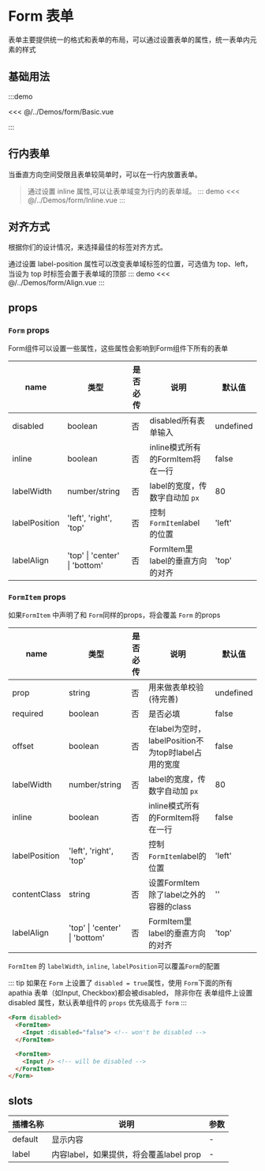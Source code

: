 # Form 表单

表单主要提供统一的格式和表单的布局，可以通过设置表单的属性，统一表单内元素的样式

## 基础用法

:::demo

<<< @/../Demos/form/Basic.vue

:::

## 行内表单
当垂直方向空间受限且表单较简单时，可以在一行内放置表单。

>通过设置 inline 属性,可以让表单域变为行内的表单域。
::: demo
<<< @/../Demos/form/Inline.vue
:::

## 对齐方式
根据你们的设计情况，来选择最佳的标签对齐方式。

通过设置 label-position 属性可以改变表单域标签的位置，可选值为 top、left， 当设为 top 时标签会置于表单域的顶部
::: demo
<<< @/../Demos/form/Align.vue
:::
## props

### `Form` props

Form组件可以设置一些属性，这些属性会影响到Form组件下所有的表单

| name |  类型   | 是否必传 |   说明       | 默认值 |
| ---- | ------ | ----- | ------------- | ----- |
| disabled | boolean | 否 | disabled所有表单输入 | undefined |
| inline | boolean | 否 | inline模式所有的FormItem将在一行 | false |
| labelWidth | number/string | 否 | label的宽度，传数字自动加 `px` | 80 |
| labelPosition | 'left', 'right', 'top' | 否 | 控制`FormItem`label的位置 |  'left' |
| labelAlign | 'top' \| 'center' \| 'bottom' | 否 | FormItem里 label的垂直方向的对齐 | 'top' |

### `FormItem` props

如果`FormItem` 中声明了和 `Form`同样的props，将会覆盖 `Form` 的props

| name |  类型   | 是否必传 |   说明       | 默认值 |
| ---- | ------ | ----- | ------------- | ----- |
| prop | string | 否 | 用来做表单校验(待完善) | undefined |
| required | boolean | 否 | 是否必填 | false |
| offset | boolean | 否 | 在label为空时，labelPosition不为top时label占用的宽度 | false |
| labelWidth | number/string | 否 | label的宽度，传数字自动加 `px` | 80 |
| inline | boolean | 否 | inline模式所有的FormItem将在一行 | false |
| labelPosition | 'left', 'right', 'top' | 否 | 控制`FormItem`label的位置 | 'left' |
| contentClass | string | 否 | 设置FormItem除了label之外的容器的class | '' |
| labelAlign | 'top' \| 'center' \| 'bottom' | 否 | FormItem里 label的垂直方向的对齐 | 'top' |

`FormItem` 的 `labelWidth`, `inline`, `labelPosition`可以覆盖`Form`的配置

::: tip
如果在 `Form` 上设置了 `disabled = true`属性，使用 `Form`下面的所有 apathia 表单（如Input, Checkbox)都会被disabled， 除非你在 表单组件上设置disabled 属性，默认表单组件的 `props` 优先级高于 `form`
:::

```html
<Form disabled>
  <FormItem>
    <Input :disabled="false"> <!-- won't be disabled -->
  </FormItem>

  <FormItem>
    <Input /> <!-- will be disabled -->
  </FormItem>
</Form>
```

## slots

| 插槽名称 |  说明   | 参数 |
| ---- | ------ | ----- |
| default | 显示内容 | - |
| label | 内容label，如果提供，将会覆盖label prop | - |
